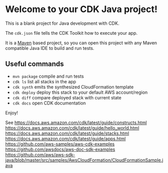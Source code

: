 # Welcome to your CDK Java project!

This is a blank project for Java development with CDK.

The `cdk.json` file tells the CDK Toolkit how to execute your app.

It is a [Maven](https://maven.apache.org/) based project, so you can open this project with any Maven compatible Java IDE to build and run tests.

## Useful commands

 * `mvn package`     compile and run tests
 * `cdk ls`          list all stacks in the app
 * `cdk synth`       emits the synthesized CloudFormation template
 * `cdk deploy`      deploy this stack to your default AWS account/region
 * `cdk diff`        compare deployed stack with current state
 * `cdk docs`        open CDK documentation

Enjoy!

See https://docs.aws.amazon.com/cdk/latest/guide/constructs.html
https://docs.aws.amazon.com/cdk/latest/guide/hello_world.html
https://docs.aws.amazon.com/cdk/latest/guide/stacks.html
https://docs.aws.amazon.com/cdk/latest/guide/apps.html
https://github.com/aws-samples/aws-cdk-examples
https://github.com/awsdocs/aws-doc-sdk-examples
https://github.com/aws/aws-sdk-java/blob/master/src/samples/AwsCloudFormation/CloudFormationSample.java
